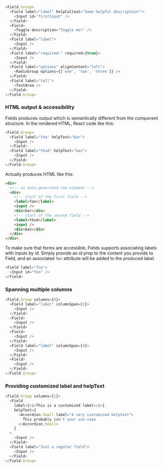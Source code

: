```js
<Field.Group>
  <Field label="label" helpCallout="Some helpful description!">
    <Input id="firstInput" />
  </Field>
  <Field>
    <Toggle description="Toggle me!" />
  </Field>
  <Field label="label">
    <Input />
  </Field>
  <Field label="required:" required={true}>
    <Input />
  </Field>
  <Field label="options" alignContent="left">
    <RadioGroup options={['one', 'two', 'three']} />
  </Field>
  <Field label="tall">
    <TextArea />
  </Field>
</Field.Group>
```

### HTML output & accessibility

Fields produces output which is semantically different from the component structure. In the rendered HTML, React code like this:

```js static
<Field.Group>
  <Field label="foo" helpText="bar">
    <Input />
  </Field>
  <Field label="thud" helpText="baz">
    <Input />
  </Field>
</Field.Group>
```

Actually produces HTML like this:

```html
<div>
  <!-- an auto-generated row element -->
  <div>
    <!-- start of the first field -->
    <label>foo</label>
    <input />
    <div>bar</div>
    <!-- start of the second field -->
    <label>thud</label>
    <input />
    <div>baz</div>
  </div>
</div>
```

To make sure that forms are accessible, Fields supports associating labels with inputs by id. Simply provide an id prop to the content you provide to Field, and an associated `for` attribute will be added to the produced label.

```js static
<Field label="foo">
  <Input id="foo" />
</Field>
```

### Spanning multiple columns

```js
<Field.Group columns={4}>
  <Field label="label" columnSpan={2}>
    <Input />
  </Field>
  <Field>
    <Input />
  </Field>
  <Field>
    <Input />
  </Field>
  <Field label="label" columnSpan={4}>
    <Input />
  </Field>
  <Field>
    <Input />
  </Field>
</Field.Group>
```

### Providing customized label and helpText

```js
<Field.Group columns={1}>
  <Field
    label={<i>This is a customized label</i>}
    helpText={
      <Accordion.Small label="A very customized helptext">
        This probably isn't your use-case
      </Accordion.Small>
    }
  >
    <Input />
  </Field>
  <Field label="Just a regular field">
    <Input />
  </Field>
</Field.Group>
```
